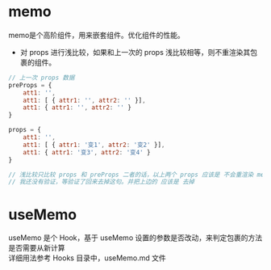# memo
memo是个高阶组件，用来嵌套组件。优化组件的性能。
- 对 props 进行浅比较，如果和上一次的 props 浅比较相等，则不重渲染其包裹的组件。
````js
// 上一次 props 数据
preProps = {
    att1: '',
    att1: [ { attr1: '', attr2: '' }],
    att1: { attr1: '', attr2: '' }
}

props = {
    att1: '',
    att1: [ { attr1: '变1', attr2: '变2' }],
    att1: { attr1: '变3', attr2: '变4' }
}

// 浅比较只比较 props 和 preProps 二者的话，以上两个 props 应该是 不会重渲染 memo包裹的组件
// 我还没有验证，等验证了回来去掉这句。并把上边的 应该是 去掉
````
# useMemo
useMemo 是个 Hook，基于 useMemo 设置的参数是否改动，来判定包裹的方法是否需要从新计算  
详细用法参考 Hooks 目录中，useMemo.md 文件